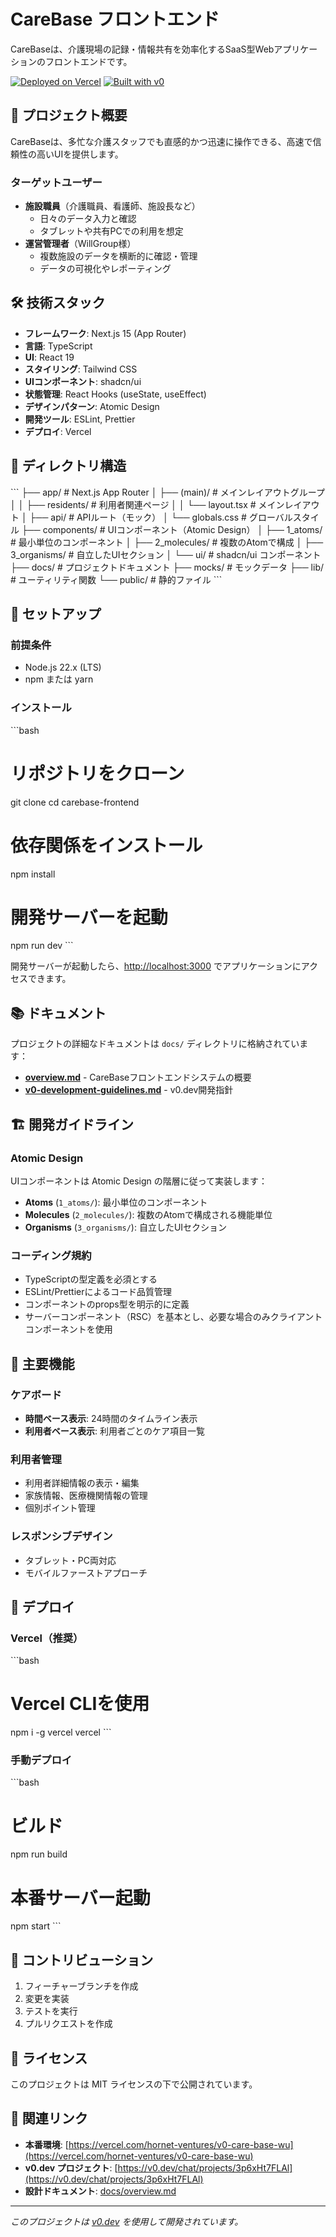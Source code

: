 # CareBase フロントエンド

CareBaseは、介護現場の記録・情報共有を効率化するSaaS型Webアプリケーションのフロントエンドです。

[![Deployed on Vercel](https://img.shields.io/badge/Deployed%20on-Vercel-black?style=for-the-badge&logo=vercel)](https://vercel.com/hornet-ventures/v0-care-base-wu)
[![Built with v0](https://img.shields.io/badge/Built%20with-v0.dev-black?style=for-the-badge)](https://v0.dev/chat/projects/3p6xHt7FLAl)

## 🎯 プロジェクト概要

CareBaseは、多忙な介護スタッフでも直感的かつ迅速に操作できる、高速で信頼性の高いUIを提供します。

### ターゲットユーザー
- **施設職員**（介護職員、看護師、施設長など）
  - 日々のデータ入力と確認
  - タブレットや共有PCでの利用を想定
- **運営管理者**（WillGroup様）
  - 複数施設のデータを横断的に確認・管理
  - データの可視化やレポーティング

## 🛠 技術スタック

- **フレームワーク**: Next.js 15 (App Router)
- **言語**: TypeScript
- **UI**: React 19
- **スタイリング**: Tailwind CSS
- **UIコンポーネント**: shadcn/ui
- **状態管理**: React Hooks (useState, useEffect)
- **デザインパターン**: Atomic Design
- **開発ツール**: ESLint, Prettier
- **デプロイ**: Vercel

## 📁 ディレクトリ構造

\`\`\`
├── app/                    # Next.js App Router
│   ├── (main)/            # メインレイアウトグループ
│   │   ├── residents/     # 利用者関連ページ
│   │   └── layout.tsx     # メインレイアウト
│   ├── api/               # APIルート（モック）
│   └── globals.css        # グローバルスタイル
├── components/            # UIコンポーネント（Atomic Design）
│   ├── 1_atoms/          # 最小単位のコンポーネント
│   ├── 2_molecules/      # 複数のAtomで構成
│   ├── 3_organisms/      # 自立したUIセクション
│   └── ui/               # shadcn/ui コンポーネント
├── docs/                 # プロジェクトドキュメント
├── mocks/                # モックデータ
├── lib/                  # ユーティリティ関数
└── public/               # 静的ファイル
\`\`\`

## 🚀 セットアップ

### 前提条件
- Node.js 22.x (LTS)
- npm または yarn

### インストール

\`\`\`bash
# リポジトリをクローン
git clone <repository-url>
cd carebase-frontend

# 依存関係をインストール
npm install

# 開発サーバーを起動
npm run dev
\`\`\`

開発サーバーが起動したら、[http://localhost:3000](http://localhost:3000) でアプリケーションにアクセスできます。

## 📚 ドキュメント

プロジェクトの詳細なドキュメントは `docs/` ディレクトリに格納されています：

- **[overview.md](./docs/overview.md)** - CareBaseフロントエンドシステムの概要
- **[v0-development-guidelines.md](./docs/v0-development-guidelines.md)** - v0.dev開発指針

## 🏗 開発ガイドライン

### Atomic Design
UIコンポーネントは Atomic Design の階層に従って実装します：

- **Atoms** (`1_atoms/`): 最小単位のコンポーネント
- **Molecules** (`2_molecules/`): 複数のAtomで構成される機能単位
- **Organisms** (`3_organisms/`): 自立したUIセクション

### コーディング規約
- TypeScriptの型定義を必須とする
- ESLint/Prettierによるコード品質管理
- コンポーネントのprops型を明示的に定義
- サーバーコンポーネント（RSC）を基本とし、必要な場合のみクライアントコンポーネントを使用

## 🎨 主要機能

### ケアボード
- **時間ベース表示**: 24時間のタイムライン表示
- **利用者ベース表示**: 利用者ごとのケア項目一覧

### 利用者管理
- 利用者詳細情報の表示・編集
- 家族情報、医療機関情報の管理
- 個別ポイント管理

### レスポンシブデザイン
- タブレット・PC両対応
- モバイルファーストアプローチ

## 🚀 デプロイ

### Vercel（推奨）
\`\`\`bash
# Vercel CLIを使用
npm i -g vercel
vercel
\`\`\`

### 手動デプロイ
\`\`\`bash
# ビルド
npm run build

# 本番サーバー起動
npm start
\`\`\`

## 🤝 コントリビューション

1. フィーチャーブランチを作成
2. 変更を実装
3. テストを実行
4. プルリクエストを作成

## 📄 ライセンス

このプロジェクトは MIT ライセンスの下で公開されています。

## 🔗 関連リンク

- **本番環境**: [https://vercel.com/hornet-ventures/v0-care-base-wu](https://vercel.com/hornet-ventures/v0-care-base-wu)
- **v0.dev プロジェクト**: [https://v0.dev/chat/projects/3p6xHt7FLAl](https://v0.dev/chat/projects/3p6xHt7FLAl)
- **設計ドキュメント**: [docs/overview.md](./docs/overview.md)

---

*このプロジェクトは [v0.dev](https://v0.dev) を使用して開発されています。*

